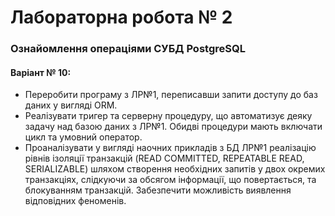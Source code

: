# Лабораторна робота № 2

### Ознайомлення операціями СУБД PostgreSQL

#### Варіант № 10:
 - Переробити програму з ЛР№1, переписавши запити доступу до баз даних у вигляді ORM. 
 - Реалізувати тригер та серверну процедуру, що автоматизує деяку задачу над базою даних з ЛР№1. Обидві процедури мають включати цикл та умовний оператор.
 - Проаналізувати у вигляді наочних прикладів з БД ЛР№1 реалізацію рівнів ізоляції транзакцій (READ COMMITTED, REPEATABLE READ, SERIALIZABLE) шляхом створення необхідних запитів у двох окремих транзакціях, слідкуючи за обсягом інформації, що повертається, та блокуванням транзакцій. Забезпечити можливість виявлення відповідних феноменів.

